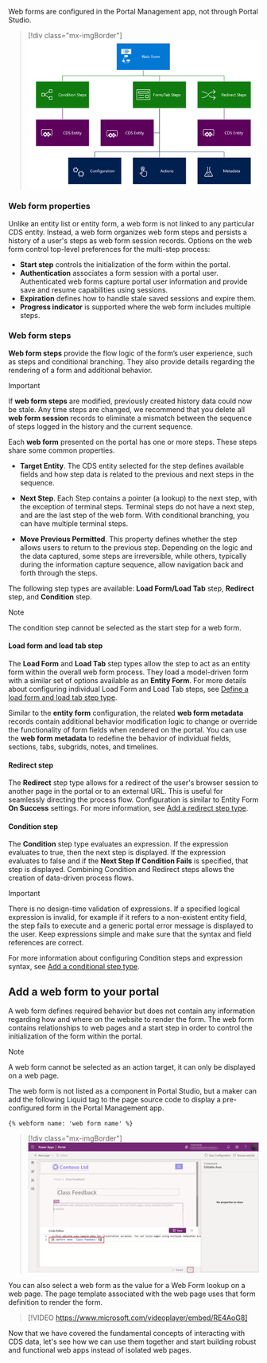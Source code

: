 Web forms are configured in the Portal Management app, not through Portal Studio.

> [!div class="mx-imgBorder"]
> [![Web form overview](../media/web-form-overview.png)](../media/web-form-overview.png#lightbox)

### Web form properties

Unlike an entity list or entity form, a web form is not linked to any particular CDS entity. Instead, a web form organizes web form steps and persists a history of a user's steps as web form session records. Options on the web form control top-level preferences for the multi-step process:

* **Start step** controls the initialization of the form within the portal.
* **Authentication** associates a form session with a portal user. Authenticated web forms capture portal user information and provide save and resume capabilities using sessions.
* **Expiration** defines how to handle stale saved sessions and expire them.
* **Progress indicator** is supported where the web form includes multiple steps.

### Web form steps

**Web form steps** provide the flow logic of the form’s user experience, such as steps and conditional branching. They also provide details regarding the rendering of a form and additional behavior.

> [!IMPORTANT]
> If **web form steps** are modified, previously created history data could now be stale. Any time steps are changed, we recommend that you delete all **web form session** records to eliminate a mismatch between the sequence of steps logged in the history and the current sequence.

Each **web form** presented on the portal has one or more steps. These steps share some common properties.

* **Target Entity**. The CDS entity selected for the step defines available fields and how step data is related to the previous and next steps in the sequence.
* **Next Step**. Each Step contains a pointer (a lookup) to the next step, with the exception of terminal steps. Terminal steps do not have a next step, and are the last step of the web form. With conditional branching, you can have multiple terminal steps.

* **Move Previous Permitted**. This property defines whether the step allows users to return to the previous step. Depending on the logic and the data captured, some steps are irreversible, while others, typically during the information capture sequence, allow navigation back and forth through the steps.

The following step types are available: **Load Form/Load Tab** step, **Redirect** step, and **Condition** step.

> [!NOTE]
> The condition step cannot be selected as the start step for a web form.

#### Load form and load tab step

The **Load Form** and **Load Tab** step types allow the step to act as an entity form within the overall web form process. They load a model-driven form with a similar set of options available as an **Entity Form**. For more details about configuring individual Load Form and Load Tab steps, see [Define a load form and load tab step type](https://docs.microsoft.com/powerapps/maker/portals/configure/load-form-step/?azure-portal=true).

Similar to the **entity form** configuration, the related **web form metadata** records contain additional behavior modification logic to change or override the functionality of form fields when rendered on the portal. You can use the **web form metadata** to redefine the behavior of individual fields, sections, tabs, subgrids, notes, and timelines.

#### Redirect step

The **Redirect** step type allows for a redirect of the user's browser session to another page in the portal or to an external URL. This is useful for seamlessly directing the process flow. Configuration is similar to Entity Form **On Success** settings. For more information, see [Add a redirect step type](https://docs.microsoft.com/powerapps/maker/portals/configure/add-redirect-step/?azure-portal=true).

#### Condition step

The **Condition** step type evaluates an expression. If the expression evaluates to true, then the next step is displayed. If the expression evaluates to false and if the **Next Step If Condition Fails** is specified, that step is displayed. Combining Condition and Redirect steps allows the creation of data-driven process flows.

> [!IMPORTANT]
> There is no design-time validation of expressions. If a specified logical expression is invalid, for example if it refers to a non-existent entity field, the step fails to execute and a generic portal error message is displayed to the user. Keep expressions simple and make sure that the syntax and field references are correct.

For more information about configuring Condition steps and expression syntax, see [Add a conditional step type](https://docs.microsoft.com/powerapps/maker/portals/configure/add-conditional-step/?azure-portal=true).

## Add a web form to your portal

A web form defines required behavior but does not contain any information regarding how and where on the website to render the form. The web form contains relationships to web pages and a start step in order to control the initialization of the form within the portal.

> [!NOTE]
> A web form cannot be selected as an action target, it can only be displayed on a web page.

The web form is not listed as a component in Portal Studio, but a maker can add the following Liquid tag to the page source code to display a pre-configured form in the Portal Management app.

```twig
{% webform name: 'web form name' %}
```

> [!div class="mx-imgBorder"]
> [![Web form added to web page in Portal Studio](../media/web-form-portal-studio.png)](../media/web-form-portal-studio.png#lightbox)

You can also select a web form as the value for a Web Form lookup on a web page. The page template associated with the web page uses that form definition to render the form.

> [!VIDEO https://www.microsoft.com/videoplayer/embed/RE4AoG8]

Now that we have covered the fundamental concepts of interacting with CDS data, let's see how we can use them together and start building robust and functional web apps instead of isolated web pages.
